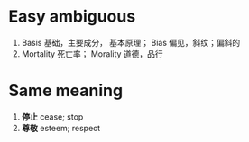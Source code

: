 # Easy ambiguous     
1. Basis 基础，主要成分， 基本原理；   Bias 偏见，斜纹；偏斜的      
2. Mortality 死亡率；  Morality 道德，品行      

# Same meaning      
1. <b>停止</b>    cease;     stop   
2. <b>尊敬</b>    esteem;     respect      
   
